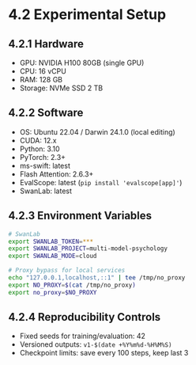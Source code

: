 # 4.2 Experimental Setup

## 4.2.1 Hardware
- GPU: NVIDIA H100 80GB (single GPU)
- CPU: 16 vCPU
- RAM: 128 GB
- Storage: NVMe SSD 2 TB

## 4.2.2 Software
- OS: Ubuntu 22.04 / Darwin 24.1.0 (local editing)
- CUDA: 12.x
- Python: 3.10
- PyTorch: 2.3+
- ms-swift: latest
- Flash Attention: 2.6.3+
- EvalScope: latest (`pip install 'evalscope[app]'`)
- SwanLab: latest

## 4.2.3 Environment Variables
```bash
# SwanLab
export SWANLAB_TOKEN=***
export SWANLAB_PROJECT=multi-model-psychology
export SWANLAB_MODE=cloud

# Proxy bypass for local services
echo "127.0.0.1,localhost,::1" | tee /tmp/no_proxy
export NO_PROXY=$(cat /tmp/no_proxy)
export no_proxy=$NO_PROXY
```

## 4.2.4 Reproducibility Controls
- Fixed seeds for training/evaluation: 42
- Versioned outputs: `v1-$(date +%Y%m%d-%H%M%S)`
- Checkpoint limits: save every 100 steps, keep last 3
